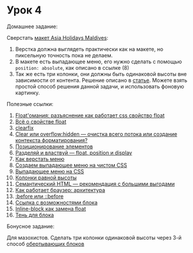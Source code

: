 # Урок 4

Домашнее задание:

Сверстать [макет Asia Holidays Maldives](homework4.psd):

1. Верстка должна выглядеть практически как на макете, но пиксельную точность пока не делаем.
2. В макете есть выпадающее меню, его нужно сделать с помощью `position: absolute`, как описано в ссылке (8)
3. Так же есть три колонки, они должны быть одинаковой высоты вне зависимости от контента. Решение описано в [статье](http://xiper.net/collect/html-and-css-tricks/karkas-verstki/kolonki-ravnoy-visoty). Можете взять простой способ решения данной задачи, и использовать фоновую картинку.


Полезные ссылки:

1. [Float'омания: разъяснение как работает css свойство float](http://habrahabr.ru/post/136588/)
2. [Всё о свойстве float](http://www.css-tricks.ru/articles/details/AllAboutFloats)
3. [clearfix](http://xiper.net/collect/html-and-css-tricks/css-tricks/clearfix)
4. [Clear или overflow:hidden — очистка всего потока или создание контекста форматирования?](http://habrahabr.ru/post/48383/)
5. [Позиционирование элементов](http://htmlbook.ru/samlayout/blochnaya-verstka/pozitsionirovanie-elementov)
6. [Разделяй и властвуй — float, position и display](http://habrahabr.ru/post/9476/)
7. [Как верстать меню](http://xiper.net/learn/tegofenshuj/semantic-menu)
8. [Создаем выпадающее меню на чистом CSS](http://moon-blog.com.ua/%D1%81%D0%BE%D0%B7%D0%B4%D0%B0%D0%B5%D0%BC-%D0%B2%D1%8B%D0%BF%D0%B0%D0%B4%D0%B0%D1%8E%D1%89%D0%B5%D0%B5-%D0%BC%D0%B5%D0%BD%D1%8E-%D0%BD%D0%B0-%D1%87%D0%B8%D1%81%D1%82%D0%BE%D0%BC-css/)
9. [Выпадающее меню на CSS](http://www.xiper.net/collect/html-and-css-tricks/navigation/css-drop-down-menu.html)
10. [Колонки равной высоты](http://xiper.net/collect/html-and-css-tricks/karkas-verstki/kolonki-ravnoy-visoty)
11. [Семантический HTML — рекомендация с большими выгодами](http://xiper.net/learn/tegofenshuj/about-semantic)
12. [Как работает браузер: архитектура](http://xiper.net/learn/also-need-to-know/how-does-a-browser-architecture)
13. [:before или ::before](http://xiper.net/uncensored/after-before-syntax)
14. [Ссылка с возможностями блока](http://xiper.net/learn/tegofenshuj/block-link)
15. [Inline-block как замена float](http://archive.is/64g0)
16. [Тень для блока](http://xiper.net/collect/html-and-css-tricks/overclock-site/box-shadow)


Бонусное задание:

Для мазохистов. Сделать три колонки одинаковой высоты через 3-й способ [обертывающих блоков](http://xiper.net/collect/html-and-css-tricks/karkas-verstki/kolonki-ravnoy-visoty#r3)